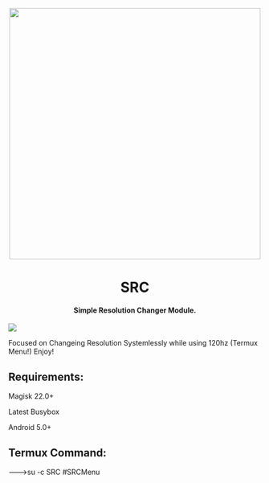 

<p align="center"><a href="https://t.me/AndroidRootModulesCommunity"><img src="https://i.imgur.com/ohbJeBK.png" width="500"></a></p>  

 <h1 align="center"><b> SRC </b></h1> 

 <h4 align="center">Simple Resolution Changer Module.</h4>

 <a href="https://t.me/AndroidRootModulesCommunity"><img src="https://img.shields.io/badge/Join-Telegram%20Channel-red.svg?logo=Telegram"></a>

Focused on Changeing Resolution Systemlessly while using 120hz (Termux Menu!) Enjoy!

## Requirements:

Magisk 22.0+

Latest Busybox

Android 5.0+

## Termux Command:

--->su -c SRC #SRCMenu

